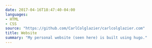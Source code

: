 ```yaml
---
date: 2017-04-16T18:47:40-04:00
languages:
- HTML
- CSS
source: "https://github.com/CarlColglazier/carlcolglazier.com"
title: Website
summary: "My personal website (seen here) is built using hugo."
---
```




